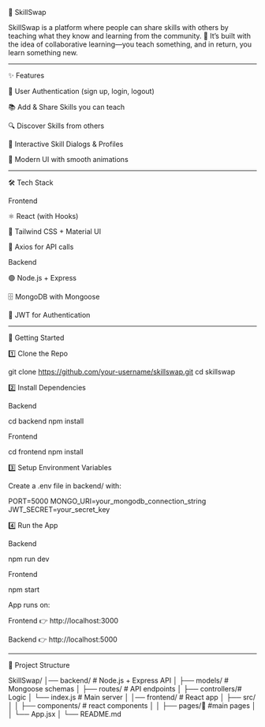 
📘 SkillSwap

SkillSwap is a platform where people can share skills with others by teaching what they know and learning from the community. 🚀
It’s built with the idea of collaborative learning—you teach something, and in return, you learn something new.


---

✨ Features

🔑 User Authentication (sign up, login, logout)

📚 Add & Share Skills you can teach

🔍 Discover Skills from others

💬 Interactive Skill Dialogs & Profiles

🎨 Modern UI with smooth animations



---

🛠️ Tech Stack

Frontend

⚛️ React (with Hooks)

🎨 Tailwind CSS + Material UI

🔄 Axios for API calls


Backend

🟢 Node.js + Express

🗄️ MongoDB with Mongoose

🔐 JWT for Authentication



---

🚀 Getting Started

1️⃣ Clone the Repo

git clone https://github.com/your-username/skillswap.git
cd skillswap

2️⃣ Install Dependencies

Backend

cd backend
npm install

Frontend

cd frontend
npm install

3️⃣ Setup Environment Variables

Create a .env file in backend/ with:

PORT=5000
MONGO_URI=your_mongodb_connection_string
JWT_SECRET=your_secret_key

4️⃣ Run the App

Backend

npm run dev

Frontend

npm start

App runs on:

Frontend 👉 http://localhost:3000

Backend 👉 http://localhost:5000


---

📂 Project Structure

SkillSwap/
│── backend/        # Node.js + Express API
│   ├── models/     # Mongoose schemas
│   ├── routes/     # API endpoints
│   ├── controllers/# Logic
│   └── index.js    # Main server
│
│── frontend/       # React app
│   ├── src/
│   │   ├── components/ # react components 
│   │   ├── pages/📃    #main pages
│   │   └── App.jsx
│
└── README.md

